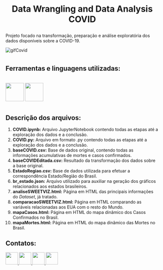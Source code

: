 # <p align=center> Data Wrangling and Data Analysis COVID </p>

Projeto focado na transformação, preparação e análise exploratória dos dados disponíveis sobre a COVID-19.


![gifCovid](https://user-images.githubusercontent.com/54869201/150991801-5082af51-2949-41d3-a999-f2700a52c8f1.gif)


#

## Ferramentas e linguagens utilizadas:


<div>
 
&nbsp;        
<img height=60 width=60 src="https://cdn.jsdelivr.net/gh/devicons/devicon/icons/jupyter/jupyter-original-wordmark.svg" />
<img height=60 width=60 src="https://cdn.jsdelivr.net/gh/devicons/devicon/icons/python/python-original.svg" />
</div>

#

## Descrição dos arquivos:

1. **COVID.ipynb:** Arquivo JupyterNotebook contendo todas as etapas até a exploração dos dados e a conclusão.
1. **COVID.py:** Arquivo em formato .py contendo todas as etapas até a exploração dos dados e a conclusão.
1. **baseCOVID.csv:** Base de dados original, contendo todas as informações acumulativas de mortes e casos confirmados.
1. **baseCOVIDEditada.csv:** Resultado da transformação dos dados sobre a base original.
1. **EstadoRegiao.csv:** Base de dados utilizada para efetuar a correspondência Estado/Região do Brasil.
1. **br_estado.json:** Arquivo utilizado para auxiliar na geração dos gráficos relacionados aos estados brasileiros.
1. **analiseSWEETVIZ.html:** Página em HTML das principais informações do *Dataset*, já tratado.
1. **comparacaoSWEETVIZ.html:** Página em HTML comparando as variáveis relacionadas aos EUA com o resto do Mundo.
1. **mapaCasos.html:** Página em HTML do mapa dinâmico dos Casos Confirmados no Brasil.
1. **mapaMortes.html:** Página em HTML do mapa dinâmico das Mortes no Brasil.


## Contatos:

<div>    
  <a href="https://www.linkedin.com/in/tferreirasilva/">
    <img width=40 src="https://cdn.jsdelivr.net/gh/devicons/devicon/icons/linkedin/linkedin-original.svg" />
  </a> 
  <a href = "mailto:thiago.ferreirawd@gmail.com">
      <img width=40 src="https://cdn.jsdelivr.net/gh/devicons/devicon/icons/google/google-original.svg" />
  </a>  
  <a href = "https://www.facebook.com/thiago.ferreira.50746">
    <img width=40 src="https://cdn.jsdelivr.net/gh/devicons/devicon/icons/facebook/facebook-original.svg" />
  </a> 
  <a href = "https://github.com/ThiagoFerreiraWD">
    <img width=40 src="https://cdn.jsdelivr.net/gh/devicons/devicon/icons/github/github-original.svg" />
  </a>     
</div>
